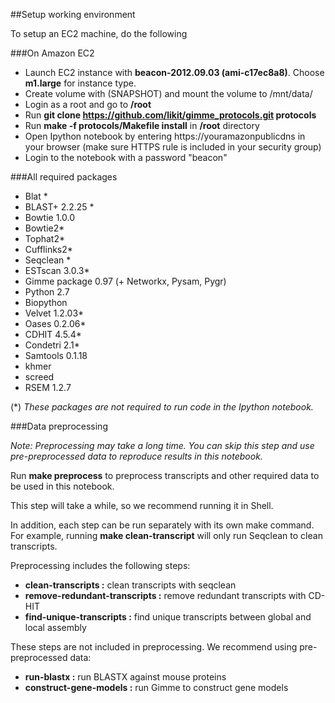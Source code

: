 ##Setup working environment

To setup an EC2 machine, do the following

###On Amazon EC2
+ Launch EC2 instance with **beacon-2012.09.03 (ami-c17ec8a8)**. Choose **m1.large** for instance type.
+ Create volume with (SNAPSHOT) and mount the volume to /mnt/data/
+ Login as a root and go to **/root**
+ Run **git clone https://github.com/likit/gimme_protocols.git protocols**
+ Run **make -f protocols/Makefile install** in **/root** directory
+ Open Ipython notebook by entering https://youramazonpublicdns in your browser (make sure HTTPS rule is included in your security group)
+ Login to the notebook with a password "beacon"

###All required packages

+ Blat *
+ BLAST+ 2.2.25 *
+ Bowtie 1.0.0
+ Bowtie2*
+ Tophat2*
+ Cufflinks2*
+ Seqclean *
+ ESTscan 3.0.3*
+ Gimme package 0.97 (+ Networkx, Pysam, Pygr)
+ Python 2.7
+ Biopython
+ Velvet 1.2.03*
+ Oases 0.2.06*
+ CDHIT 4.5.4*
+ Condetri 2.1*
+ Samtools 0.1.18
+ khmer
+ screed
+ RSEM 1.2.7

(*) _These packages are not required to run code in the Ipython notebook._

###Data preprocessing

_Note: Preprocessing may take a long time. You can skip this step and use pre-preprocessed data to reproduce results in this notebook._

Run **make preprocess** to preprocess transcripts and other required data to be used in this notebook.

This step will take a while, so we recommend running it in Shell.

In addition, each step can be run separately with its own make command. For example, running **make clean-transcript** will only run Seqclean to clean transcripts.

Preprocessing includes the following steps:

+ **clean-transcripts :** clean transcripts with seqclean
+ **remove-redundant-transcripts :** remove redundant transcripts with CD-HIT
+ **find-unique-transcripts :** find unique transcripts between global and local assembly

These steps are not included in preprocessing. We recommend using pre-preprocessed data:

+ **run-blastx :** run BLASTX against mouse proteins
+ **construct-gene-models :** run Gimme to construct gene models
